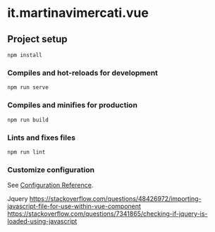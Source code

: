 # it.martinavimercati.vue

## Project setup
```
npm install
```

### Compiles and hot-reloads for development
```
npm run serve
```

### Compiles and minifies for production
```
npm run build
```

### Lints and fixes files
```
npm run lint
```

### Customize configuration
See [Configuration Reference](https://cli.vuejs.org/config/).

Jquery
https://stackoverflow.com/questions/48426972/importing-javascript-file-for-use-within-vue-component
https://stackoverflow.com/questions/7341865/checking-if-jquery-is-loaded-using-javascript